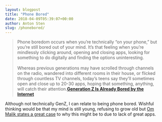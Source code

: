 ```yaml
---
layout: blogpost
title: "Phone Bored"
date: 2018-04-09T05:39:07+00:00
author: Anton Sten
slug: /phonebored/
---
```


>Phone boredom occurs when you’re technically “on your phone,” but you’re still bored out of your mind. It’s that feeling when you’re mindlessly clicking around, opening and closing apps, looking for something to do digitally and finding the options uninteresting.<br /><br />Whereas previous generations may have scrolled through channels on the radio, wandered into different rooms in their house, or flicked through countless TV channels, today’s teens say they’ll sometimes open and close up to 20-30 apps, hoping that something, anything, will catch their attention.**[Generation Z Is Already Bored by the Internet](https://www.thedailybeast.com/generation-z-is-already-bored-by-the-internet)**

Although not technically GenZ, I can relate to being phone bored. Wishful thinking would be that my mind is still young, refusing to grow old but [Om Malik states a great case](https://om.co/2018/04/04/phone-bored/) to why this might be to due to lack of great apps. 
